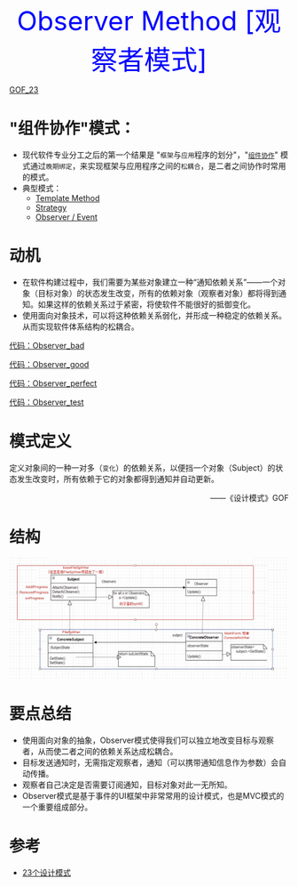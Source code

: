 <center><font size=10 color="blue"> Observer Method [观察者模式] </font></center>

[GOF_23](../DesignPatterns.md)

# "组件协作"模式：

* 现代软件专业分工之后的第一个结果是 "`框架`与`应用`程序的划分"，"<u>`组件协作`</u>" 模式通过`晚期绑定`，来实现框架与应用程序之间的`松耦合`，是二者之间协作时常用的模式。
* 典型模式：
  * [Template Method](./TemplateMethod.md)
  * [Strategy](./Strategy.md)
  * [Observer / Event](./Observer.md)

# 动机

*  在软件构建过程中，我们需要为某些对象建立一种“通知依赖关系”——一个对象（目标对象）的状态发生改变，所有的依赖对象（观察者对象）都将得到通知。如果这样的依赖关系过于紧密，将使软件不能很好的抵御变化。
* 使用面向对象技术，可以将这种依赖关系弱化，并形成一种稳定的依赖关系。从而实现软件体系结构的松耦合。

[代码：Observer_bad ](../example/go/behavioral/Observer/bad/observer_bad.go)

[代码：Observer_good](../example/go/behavioral/Observer/good/observer_good.go)

[代码：Observer_perfect](../example/go/behavioral/Observer/perfect/observer_perfect.go)

[代码：Observer_test](../example/go/behavioral/Observer/observer_test.go)

# 模式定义

定义对象间的一种一对多（`变化`）的依赖关系，以便挡一个对象（Subject）的状态发生改变时，所有依赖于它的对象都得到通知并自动更新。

<p align="right">——《设计模式》GOF</p>

# 结构

![observer](./images/Observer/observer.jpg)

# 要点总结

* 使用面向对象的抽象，Observer模式使得我们可以独立地改变目标与观察者，从而使二者之间的依赖关系达成松耦合。
* 目标发送通知时，无需指定观察者，通知（可以携带通知信息作为参数）会自动传播。
* 观察者自己决定是否需要订阅通知，目标对象对此一无所知。
* Observer模式是基于事件的UI框架中非常常用的设计模式，也是MVC模式的一个重要组成部分。

# 参考

* [23个设计模式](https://www.bilibili.com/video/BV1kW411P7KS?p=9&spm_id_from=pageDriver)
